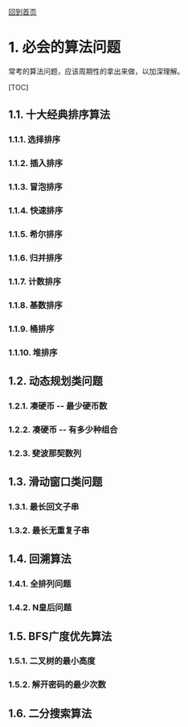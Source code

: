 [回到首页](../README.md)

# 1. 必会的算法问题

常考的算法问题，应该周期性的拿出来做，以加深理解。

[TOC]

## 1.1. 十大经典排序算法

### 1.1.1. 选择排序

### 1.1.2. 插入排序

### 1.1.3. 冒泡排序

### 1.1.4. 快速排序

### 1.1.5. 希尔排序

### 1.1.6. 归并排序

### 1.1.7. 计数排序

### 1.1.8. 基数排序

### 1.1.9. 桶排序

### 1.1.10. 堆排序

## 1.2. 动态规划类问题

### 1.2.1. 凑硬币 -- 最少硬币数

### 1.2.2. 凑硬币 -- 有多少种组合

### 1.2.3. 斐波那契数列

## 1.3. 滑动窗口类问题

### 1.3.1. 最长回文子串

### 1.3.2. 最长无重复子串

## 1.4. 回溯算法

### 1.4.1. 全排列问题

### 1.4.2. N皇后问题

## 1.5. BFS广度优先算法

### 1.5.1. 二叉树的最小高度

### 1.5.2. 解开密码的最少次数

## 1.6. 二分搜索算法
